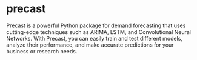 # precast
Precast is a powerful Python package for demand forecasting that uses cutting-edge techniques such as ARIMA, LSTM, and Convolutional Neural Networks. With Precast, you can easily train and test different models, analyze their performance, and make accurate predictions for your business or research needs.
